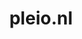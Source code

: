 ---
layout: post
title:  "pleio.nl"
internal_url:  "/dutchgov/pleio.nl.html"
categories: dutchgov
---